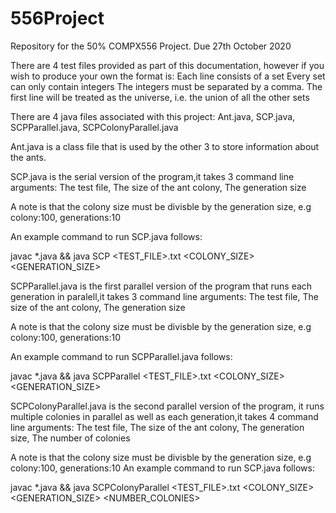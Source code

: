 # 556Project
Repository for the 50% COMPX556 Project. Due 27th October 2020

There are 4 test files provided as part of this documentation, however if you wish to produce your own the format is:
  Each line consists of a set
  Every set can only contain integers
  The integers must be separated by a comma.
  The first line will be treated as the universe, i.e. the union of all the other sets

There are 4 java files associated with this project:
  Ant.java,
  SCP.java,
  SCPParallel.java,
  SCPColonyParallel.java
  
 Ant.java is a class file that is used by the other 3 to store information about the ants.
 
 SCP.java is the serial version of the program,it takes 3 command line arguments:
  The test file,
  The size of the ant colony,
  The generation size
 
A note is that the colony size must be divisble by the generation size, e.g colony:100, generations:10

An example command to run SCP.java follows:

javac *.java && java SCP <TEST_FILE>.txt <COLONY_SIZE> <GENERATION_SIZE>

SCPParallel.java is the first parallel version of the program that runs each generation in paralell,it takes 3 command line arguments:
  The test file,
  The size of the ant colony,
  The generation size
 
A note is that the colony size must be divisble by the generation size, e.g colony:100, generations:10

An example command to run SCPParallel.java follows:

javac *.java && java SCPParallel <TEST_FILE>.txt <COLONY_SIZE> <GENERATION_SIZE>

SCPColonyParallel.java is the second parallel version of the program, it runs multiple colonies in parallel as well as each generation,it takes 4 command line arguments:
  The test file,
  The size of the ant colony,
  The generation size,
  The number of colonies
 
A note is that the colony size must be divisble by the generation size, e.g colony:100, generations:10
An example command to run SCP.java follows:

javac *.java && java SCPColonyParallel <TEST_FILE>.txt <COLONY_SIZE> <GENERATION_SIZE> <NUMBER_COLONIES>
